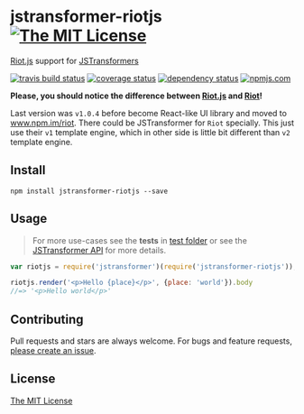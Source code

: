 # jstransformer-riotjs [![The MIT License][license-img]][license-url]

[Riot.js](https://github.com/riot/riot/tree/30f1dc8c8f216b2784dd332823716a888841325c) support for [JSTransformers][jstransformers-url]

[![travis build status][travis-img]][travis-url] [![coverage status][coveralls-img]][coveralls-url] [![dependency status][david-img]][david-url] [![npmjs.com][npmjs-img]][npmjs-url]

**Please, you should notice the difference between [Riot.js](https://github.com/riot/riot/tree/30f1dc8c8f216b2784dd332823716a888841325c) and [Riot](https://github.com/riot/riot)!**

Last version was `v1.0.4` before become React-like UI library and moved to www.npm.im/riot. There could be JSTransformer for `Riot` specially. This just use their `v1` template engine, which in other side is little bit different than `v2` template engine.

## Install
```
npm install jstransformer-riotjs --save
```


## Usage
> For more use-cases see the **tests** in [test folder](./test) or see the [JSTransformer API](http://github.com/jstransformers/jstransformer#api) for more details.

```js
var riotjs = require('jstransformer')(require('jstransformer-riotjs'));

riotjs.render('<p>Hello {place}</p>', {place: 'world'}).body
//=> '<p>Hello world</p>'
```


## Contributing
Pull requests and stars are always welcome. For bugs and feature requests, [please create an issue](https://github.com/jstransformers/jstransformer-riotjs/issues/new).


## License
[The MIT License][license-url]


[npmjs-url]: https://www.npmjs.com/package/jstransformer-riotjs
[npmjs-img]: https://img.shields.io/npm/v/jstransformer-riotjs.svg

[license-url]: ./LICENSE
[license-img]: https://img.shields.io/badge/license-MIT-blue.svg

[travis-url]: https://travis-ci.org/jstransformers/jstransformer-riotjs
[travis-img]: https://img.shields.io/travis/jstransformers/jstransformer-riotjs.svg

[coveralls-url]: https://coveralls.io/r/jstransformers/jstransformer-riotjs
[coveralls-img]: https://img.shields.io/coveralls/jstransformers/jstransformer-riotjs.svg

[david-url]: https://david-dm.org/jstransformers/jstransformer-riotjs
[david-img]: https://img.shields.io/david/jstransformers/jstransformer-riotjs.svg

[jstransformers-url]: http://github.com/jstransformers
